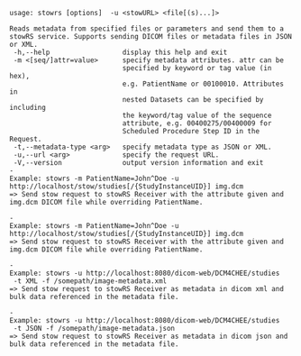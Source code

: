     usage: stowrs [options]  -u <stowURL> <file[(s)...]>
    
    Reads metadata from specified files or parameters and send them to a
    stowRS service. Supports sending DICOM files or metadata files in JSON or XML.
     -h,--help                  display this help and exit
     -m <[seq/]attr=value>      specify metadata attributes. attr can be
                                specified by keyword or tag value (in hex),
                                e.g. PatientName or 00100010. Attributes in
                                nested Datasets can be specified by including
                                the keyword/tag value of the sequence
                                attribute, e.g. 00400275/00400009 for
                                Scheduled Procedure Step ID in the Request.
     -t,--metadata-type <arg>   specify metadata type as JSON or XML.
     -u,--url <arg>             specify the request URL.
     -V,--version               output version information and exit
    -
    Example: stowrs -m PatientName=John^Doe -u
    http://localhost/stow/studies[/{StudyInstanceUID}] img.dcm
    => Send stow request to stowRS Receiver with the attribute given and
    img.dcm DICOM file while overriding PatientName.
    
    -
    Example: stowrs -m PatientName=John^Doe -u
    http://localhost/stow/studies[/{StudyInstanceUID}] img.dcm
    => Send stow request to stowRS Receiver with the attribute given and
    img.dcm DICOM file while overriding PatientName.
    
    -
    Example: stowrs -u http://localhost:8080/dicom-web/DCM4CHEE/studies
     -t XML -f /somepath/image-metadata.xml
    => Send stow request to stowRS Receiver as metadata in dicom xml and 
    bulk data referenced in the metadata file.
    
    -
    Example: stowrs -u http://localhost:8080/dicom-web/DCM4CHEE/studies
     -t JSON -f /somepath/image-metadata.json
    => Send stow request to stowRS Receiver as metadata in dicom json and 
    bulk data referenced in the metadata file.
